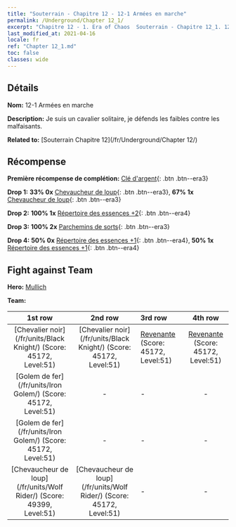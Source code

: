```yaml
---
title: "Souterrain - Chapitre 12 - 12-1 Armées en marche"
permalink: /Underground/Chapter 12_1/
excerpt: "Chapitre 12 - 1. Era of Chaos  Souterrain - Chapitre 12_1. 12-1 Armées en marche"
last_modified_at: 2021-04-16
locale: fr
ref: "Chapter 12_1.md"
toc: false
classes: wide
---
```


## Détails

 **Nom:** 12-1 Armées en marche

 **Description:** Je suis un cavalier solitaire, je défends les faibles contre les malfaisants.

 **Related to:** [Souterrain Chapitre 12](/fr/Underground/Chapter 12/)

## Récompense

 **Première récompense de complétion:** [Clé d'argent](/fr/Items/con_693/){: .btn .btn--era3}

 **Drop 1:** **33% 0x** [Chevaucheur de loup](/fr/Items/unt_218/){: .btn .btn--era3}, **67% 1x** [Chevaucheur de loup](/fr/Items/unt_218/){: .btn .btn--era3}

 **Drop 2:** **100% 1x** [Répertoire des essences +2](/fr/Items/mat_53/){: .btn .btn--era4}

 **Drop 3:** **100% 2x** [Parchemins de sorts](/fr/Items/con_694/){: .btn .btn--era3}

 **Drop 4:** **50% 0x** [Répertoire des essences +1](/fr/Items/mat_46/){: .btn .btn--era4}, **50% 1x** [Répertoire des essences +1](/fr/Items/mat_46/){: .btn .btn--era4}


## Fight against Team
 **Hero:** [Mullich](/fr/heroes/Mullich/)

 **Team:**


  | 1st row | 2nd row | 3rd row | 4th row |
  |:----:|:----:|:----|:----:|
  | [Chevalier noir](/fr/units/Black Knight/) (Score: 45172, Level:51)  | [Chevalier noir](/fr/units/Black Knight/) (Score: 45172, Level:51)  | [Revenante](/fr/units/Wight/) (Score: 45172, Level:51)  | [Revenante](/fr/units/Wight/) (Score: 45172, Level:51)  |
  | [Golem de fer](/fr/units/Iron Golem/) (Score: 45172, Level:51)  | - | - | - |
  | [Golem de fer](/fr/units/Iron Golem/) (Score: 45172, Level:51)  | - | - | - |
  | [Chevaucheur de loup](/fr/units/Wolf Rider/) (Score: 49399, Level:51)  | [Chevaucheur de loup](/fr/units/Wolf Rider/) (Score: 45172, Level:51)  | - | - |


